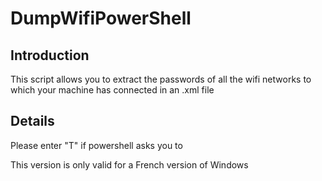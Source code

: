 # DumpWifiPowerShell
Introduction
-------------------------
This script allows you to extract the passwords of all the wifi networks to which your machine has connected in an .xml file




Details
-------------------------
Please enter "T" if powershell asks you to

This version is only valid for a French version of Windows
